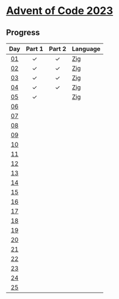 # [Advent of Code 2023](https://adventofcode.com/2023)

## Progress

| Day  | Part 1 | Part 2 | Language |
| :--: | :----: | :----: | :------- |
| [01] |   ✓    |   ✓    | [Zig]    |
| [02] |   ✓    |   ✓    | [Zig]    |
| [03] |   ✓    |   ✓    | [Zig]    |
| [04] |   ✓    |   ✓    | [Zig]    |
| [05] |   ✓    |        | [Zig]    |
| [06] |        |        |          |
| [07] |        |        |          |
| [08] |        |        |          |
| [09] |        |        |          |
| [10] |        |        |          |
| [11] |        |        |          |
| [12] |        |        |          |
| [13] |        |        |          |
| [14] |        |        |          |
| [15] |        |        |          |
| [16] |        |        |          |
| [17] |        |        |          |
| [18] |        |        |          |
| [19] |        |        |          |
| [20] |        |        |          |
| [21] |        |        |          |
| [22] |        |        |          |
| [23] |        |        |          |
| [24] |        |        |          |
| [25] |        |        |          |

<!-- links -->

[Zig]: https://ziglang.org
[01]: day-01/
[02]: day-02/
[03]: day-03/
[04]: day-04/
[05]: day-05/
[06]: day-06/
[07]: day-07/
[08]: day-08/
[09]: day-09/
[10]: day-10/
[11]: day-11/
[12]: day-12/
[13]: day-13/
[14]: day-14/
[15]: day-15/
[16]: day-16/
[17]: day-17/
[18]: day-18/
[19]: day-19/
[20]: day-20/
[21]: day-21/
[22]: day-22/
[23]: day-23/
[24]: day-24/
[25]: day-25/
